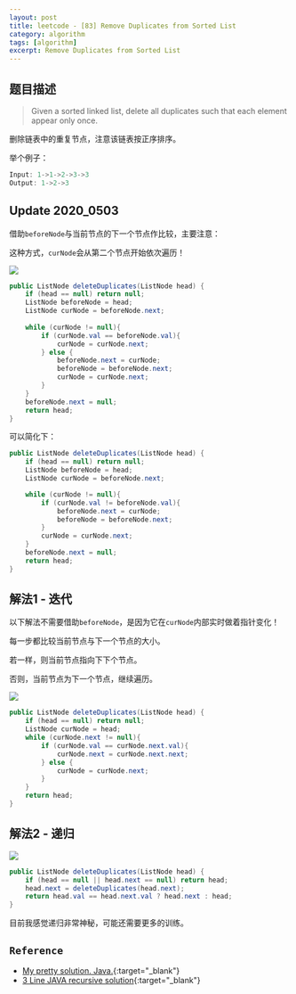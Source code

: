 ```yaml
---
layout: post
title: leetcode - [83] Remove Duplicates from Sorted List
category: algorithm
tags: [algorithm]
excerpt: Remove Duplicates from Sorted List
---
```


## 题目描述  

> Given a sorted linked list, delete all duplicates such that each element appear only once.  

删除链表中的重复节点，注意该链表按正序排序。  

举个例子：  

``` java
Input: 1->1->2->3->3
Output: 1->2->3
```

## Update 2020_0503  

借助`beforeNode`与当前节点的下一个节点作比较，主要注意：  

这种方式，`curNode`会从第二个节点开始依次遍历！  

![](https://yyc-images.oss-cn-beijing.aliyuncs.com/leetcode_83_beforeNode.png)  

``` java
public ListNode deleteDuplicates(ListNode head) {
    if (head == null) return null;
    ListNode beforeNode = head;
    ListNode curNode = beforeNode.next;
    
    while (curNode != null){
        if (curNode.val == beforeNode.val){
            curNode = curNode.next;
        } else {
            beforeNode.next = curNode;
            beforeNode = beforeNode.next;
            curNode = curNode.next;
        }
    }
    beforeNode.next = null;
    return head;
}
```

可以简化下：  

``` java
public ListNode deleteDuplicates(ListNode head) {
    if (head == null) return null;
    ListNode beforeNode = head;
    ListNode curNode = beforeNode.next;

    while (curNode != null){
        if (curNode.val != beforeNode.val){
            beforeNode.next = curNode;
            beforeNode = beforeNode.next;
        }
        curNode = curNode.next;
    }
    beforeNode.next = null;
    return head;
}
```


## 解法1 - 迭代  


以下解法不需要借助`beforeNode`，是因为它在`curNode`内部实时做着指针变化！  

每一步都比较当前节点与下一个节点的大小。  

若一样，则当前节点指向下下个节点。  

否则，当前节点为下一个节点，继续遍历。  

![](https://yyc-images.oss-cn-beijing.aliyuncs.com/leetcode_83_single_curNode.png)  


``` java
public ListNode deleteDuplicates(ListNode head) {
    if (head == null) return null;
    ListNode curNode = head;
    while (curNode.next != null){
        if (curNode.val == curNode.next.val){
            curNode.next = curNode.next.next;
        } else {
            curNode = curNode.next;
        }
    }
    return head;
}
```


## 解法2 - 递归  

![](https://yyc-images.oss-cn-beijing.aliyuncs.com/leetcode_83_recursion.png)  


``` java
public ListNode deleteDuplicates(ListNode head) {
    if (head == null || head.next == null) return head;
    head.next = deleteDuplicates(head.next);
    return head.val == head.next.val ? head.next : head;
}
```

目前我感觉递归非常神秘，可能还需要更多的训练。  


## `Reference`  
- [My pretty solution. Java.](https://leetcode.com/problems/remove-duplicates-from-sorted-list/discuss/28614/My-pretty-solution.-Java.){:target="_blank"}  
- [3 Line JAVA recursive solution](https://leetcode.com/problems/remove-duplicates-from-sorted-list/discuss/28625/3-Line-JAVA-recursive-solution){:target="_blank"}  
